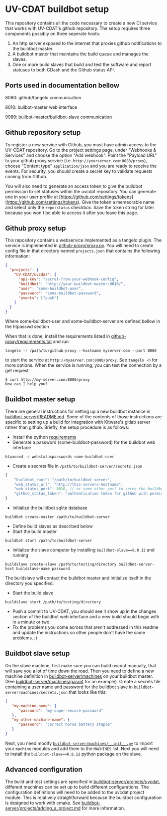 UV-CDAT buildbot setup
======================

This repository contains all the code necessary to create a new CI
service that works with UV-CDAT's github repository.  The setup
requires three components possibly on three seperate hosts:

1. An http server exposed to the internet that proxies github notifications
   to the buildbot master.
2. A buildbot master that maintains the build queue and manages the slaves.
3. One or more build slaves that build and test the software and report
   statuses to both CDash and the Github status API.

Ports used in documentation bellow
----------------------------------

8080: github/tangelo communication

8010: builbot-master web interface

9989: builbot-master/buildbot-slave communication


Github repository setup
-----------------------

To register a new service with Github, you must have admin access to the
UV-CDAT repository.  Go to the project settings page, under "Webhooks & Services"
and choose the option "Add webhook".  Point the "Payload URL" to your github proxy
service (i.e. `http://yourserver.com:8080/proxy`),
choose "Content type" `application/json` and you are ready to receive the events.
For security, you should create a secret key to validate requests coming from Github.

You will also need to generate an access token to give the buildbot permission
to set statuses within the uvcdat repository.  You can generate one in your
user profile at [https://github.com/settings/tokens](https://github.com/settings/tokens).
Give the token a memeorable name and select only the `repo:status` checkbox.
Save the token string for later because you won't be able to access it after
you leave this page.


Github proxy setup
------------------

This repository contains a webservice implemented as a tangelo plugin.  The
service is implemented in [github-proxy/proxy.py](github-proxy/proxy.py).  You
will need to create config file in that directory named `projects.json` that
contains the following information:

```json
{
  "projects": {
    "UV-CDAT/uvcdat": {
      "api-key": "secret-from-your-webhook-config",
      "buildbot": "http://your-buildbot-master:8010/",
      "user": "some-buildbot-user",
      "password": "some-buildbot-password",
      "events": ["push"]
    }
  }
}
```

Where some-buildbot-user and some-buildbot-server are defined bellow in the htpasswd section

When that is done, install the requirements listed in [github-proxy/requirements.txt](github-proxy/requirements.txt)
and run
```
tangelo -r /path/to/github-proxy --hostname myserver.com --port 8080
```
to start the service at `http://myserver.com:8080/proxy`.  See `tangelo -h` for more options.  When the service is running, you can test the connection by a get request
```
$ curl http://my-server.com:8080/proxy
How can I help you?
```

Buildbot master setup
---------------------

There are general instructions for setting up a new buildbot instance in
[buildbot-server/README.md](buildbot-server/README.md).  Some of the contents
of those instructions are specific to setting up a build for integration
with Kitware's gitlab server rather than github.  Briefly, the setup procedure
is as follows:

- Install the python [requirements](buildbot-server/requirements.txt)
- Generate a password (some-buildbot-password) for the buildbot web interface
```
htpasswd -c webstatuspasswords some-buildbot-user
```
- Create a secrets file in `/path/to/buildbot-server/secrets.json`
```javascript
{
    "buildbot_root": "/path/to/buildbot-server",
    "web_status_url": "http://this-servers-hostname",
    "web_status_port": 8010, // or some other port to serve the buildbot web interface
    "github_status_token": "authentication token for github with permission to write statuses"
}
```
- Initialize the buildbot sqlite database
```
buildbot create-master /path/to/buildbot-server
```
- Define build slaves as described below
- Start the build master
```
buildbot start /path/to/buildbot-server
```
-  Initialize the slave computer by installing `buildbot-slave==0.8.12` and running
```
buildslave create-slave /path/to/testing/directory buildbot-server-host buildslave-name password
```
The buildslave will contact the buildbot master and initialize itself in the directory
you specified.
-  Start the build slave
```
buildslave start /path/to/testing/directory
```
-  Push a commit to UV-CDAT, you should see it show up in the changes section of the
buildbot web interface and a new build should begin with in a minute or two.
-  Fix the problems you come across that aren't addressed in this readme and
update the instructions so other people don't have the same problems. ;)

Buildbot slave setup
--------------------

On the slave machine, first make sure you can build uvcdat manually, that
will save you a lot of time down the road.  Then you need to define a new
machine definition in [buildbot-server/machines](buildbot-server/machines)
on your buildbot master. (See [buildbot-server/machines/garant](buildbot-server/machines/garant)
for an example).  Create a secrets file containing a user name and password
for the buildbot slave in `buildbot-server/machines/secrets.json` that looks
like this:
```json
{
   "my-machine-name": {
      "password": "my-super-secure-password"
   },
   "my-other-machine-name": {
      "password": "correct horse battery staple"
   }
}
```
Next, you need modify [`buildbot-server/machines/__init__.py`](buildbot-server/machines/__init__.py)
to import your `machine` modules and add them to the `MACHINES` list.  Next you will
need to install the `buildbot-slave==0.8.12` python package on the slave.

Advanced configuration
----------------------

The build and test settings are specified in [buildbot-server/projects/uvcdat](buildbot-server/projects/uvcdat),
different machines can be set up to build different configurations.  The configuration definitions
will need to be added to the uvcdat project module.  This is relatively straightforward because
the buildbot configuration is designed to work with cmake.  See
[buildbot-server/projects/adding_a_project.md](buildbot-server/projects/adding_a_project.md) for
more information.
